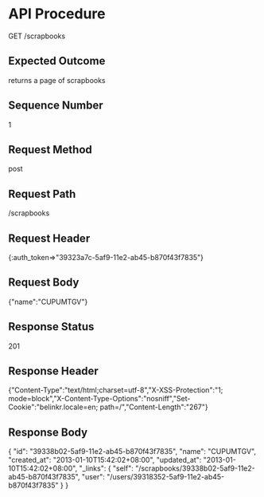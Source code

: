 # API Procedure
GET /scrapbooks
## Expected Outcome
returns a page of scrapbooks
## Sequence Number
1
## Request Method
post
## Request Path
/scrapbooks
## Request Header
{:auth_token=>"39323a7c-5af9-11e2-ab45-b870f43f7835"}
## Request Body
{"name":"CUPUMTGV"}

## Response Status
201
## Response Header
{"Content-Type":"text/html;charset=utf-8","X-XSS-Protection":"1; mode=block","X-Content-Type-Options":"nosniff","Set-Cookie":"belinkr.locale=en; path=/","Content-Length":"267"}

## Response Body
{
  "id": "39338b02-5af9-11e2-ab45-b870f43f7835",
  "name": "CUPUMTGV",
  "created_at": "2013-01-10T15:42:02+08:00",
  "updated_at": "2013-01-10T15:42:02+08:00",
  "_links": {
    "self": "/scrapbooks/39338b02-5af9-11e2-ab45-b870f43f7835",
    "user": "/users/39318352-5af9-11e2-ab45-b870f43f7835"
  }
}
